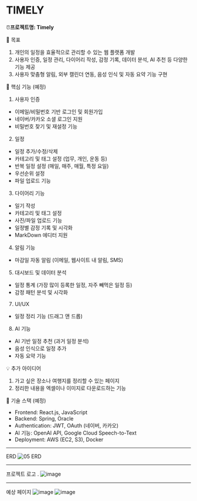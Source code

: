 # TIMELY

⏰**프로젝트명: Timely**

📌 목표
1. 개인의 일정을 효율적으로 관리할 수 있는 웹 플랫폼 개발
2. 사용자 인증, 일정 관리, 다이어리 작성, 감정 기록, 데이터 분석, AI 추천 등 다양한 기능 제공
3. 사용자 맞춤형 알림, 외부 캘린더 연동, 음성 인식 및 자동 요약 기능 구현

🧩 핵심 기능 (예정)
1. 사용자 인증
- 이메일/비밀번호 기반 로그인 및 회원가입
- 네이버/카카오 소셜 로그인 지원
- 비밀번호 찾기 및 재설정 기능

2. 일정
- 일정 추가/수정/삭제
- 카테고리 및 태그 설정 (업무, 개인, 운동 등)
- 반복 일정 설정 (매일, 매주, 매월, 특정 요일)
- 우선순위 설정
- 파일 업로드 기능

3. 다이어리 기능
- 일기 작성
- 카테고리 및 태그 설정
- 사진/파일 업로드 기능
- 일정별 감정 기록 및 시각화
- MarkDown 에디터 지원

4. 알림 기능
- 마감일 자동 알림 (이메일, 웹사이트 내 알림, SMS)

5. 대시보드 및 데이터 분석
- 일정 통계 (가장 많이 등록한 일정, 자주 빼먹은 일정 등)
- 감정 패턴 분석 및 시각화

7. UI/UX
- 일정 정리 기능 (드래그 앤 드롭)

8. AI 기능
- AI 기반 일정 추천 (과거 일정 분석)
- 음성 인식으로 일정 추가
- 자동 요약 기능

💡 추가 아이디어 
1. 가고 싶은 장소나 여행지를 정리할 수 있는 페이지
2. 정리한 내용을 엑셀이나 이미지로 다운로드하는 기능

🔧 기술 스택 (예정)
- Frontend: React.js, JavaScript
- Backend: Spring, Oracle
- Authentication: JWT, OAuth (네이버, 카카오)
- AI 기능: OpenAI API, Google Cloud Speech-to-Text
- Deployment: AWS (EC2, S3), Docker

------------------------------------------------------------------------------
ERD
![05  ERD](https://github.com/user-attachments/assets/c1dde6ef-5501-45a4-82ac-78dba86b0d47)

------------------------------------------------------------------------------

프로젝트 로고 
.
![image](https://github.com/user-attachments/assets/83ac2335-0a6c-4ca0-a64b-c30ec4a9d965)

------------------------------------------------------------------------------

예상 페이지
![image](https://github.com/user-attachments/assets/057d1fb5-a59f-4ebd-9363-dad7f02720dc)
![image](https://github.com/user-attachments/assets/c8021e0a-54c4-4335-83d9-a5b0f8579e33)





